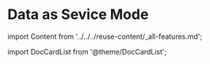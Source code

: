 # Data as Sevice Mode
import Content from '../../../reuse-content/_all-features.md';

<Content />


import DocCardList from '@theme/DocCardList';

<DocCardList />